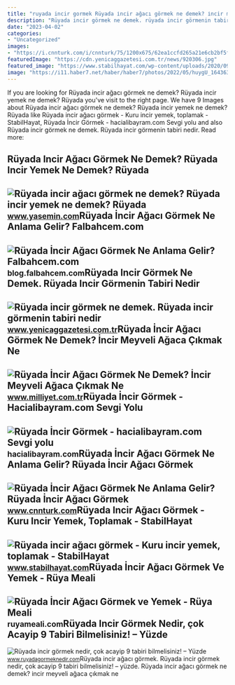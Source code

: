 ```yaml
---
title: "ruyada incir gormek Rüyada i̇ncir ağacı görmek ne demek? i̇ncir meyveli ağaca çıkmak ne"
description: "Rüyada incir görmek ne demek. rüyada incir görmenin tabiri nedir"
date: "2023-04-02"
categories:
- "Uncategorized"
images:
- "https://i.cnnturk.com/i/cnnturk/75/1200x675/62ea1ccfd265a21e6cb2bf5f"
featuredImage: "https://cdn.yenicaggazetesi.com.tr/news/920306.jpg"
featured_image: "https://www.stabilhayat.com/wp-content/uploads/2020/09/ruyada-incir-agaci-gormek-toplamak-kuru-yemek.png"
image: "https://i11.haber7.net/haber/haber7/photos/2022/05/huygU_1643636425_753.jpg"
---
```


If you are looking for Rüyada incir ağacı görmek ne demek? Rüyada incir yemek ne demek? Rüyada you've visit to the right page. We have 9 Images about Rüyada incir ağacı görmek ne demek? Rüyada incir yemek ne demek? Rüyada like Rüyada incir ağacı görmek - Kuru incir yemek, toplamak - StabilHayat, Rüyada İncir Görmek - hacialibayram.com Sevgi yolu and also Rüyada incir görmek ne demek. Rüyada incir görmenin tabiri nedir. Read more:

Rüyada Incir Ağacı Görmek Ne Demek? Rüyada Incir Yemek Ne Demek? Rüyada
-----------------------------------------------------------------------

 ![Rüyada incir ağacı görmek ne demek? Rüyada incir yemek ne demek? Rüyada](https://i11.haber7.net/haber/haber7/photos/2022/05/huygU_1643636425_753.jpg) <small>www.yasemin.com</small>Rüyada İncir Ağacı Görmek Ne Anlama Gelir? Falbahcem.com
--------------------------------------------------------

 ![Rüyada İncir Ağacı Görmek Ne Anlama Gelir? Falbahcem.com](https://blog.falbahcem.com/wp-content/uploads/2020/02/Rüyada-İncir-Ağacı-Görmek-Ne-Anlama-Gelir.jpg) <small>blog.falbahcem.com</small>Rüyada Incir Görmek Ne Demek. Rüyada Incir Görmenin Tabiri Nedir
----------------------------------------------------------------

 ![Rüyada incir görmek ne demek. Rüyada incir görmenin tabiri nedir](https://cdn.yenicaggazetesi.com.tr/news/920306.jpg) <small>www.yenicaggazetesi.com.tr</small>Rüyada İncir Ağacı Görmek Ne Demek? İncir Meyveli Ağaca Çıkmak Ne
-----------------------------------------------------------------

 ![Rüyada İncir Ağacı Görmek Ne Demek? İncir Meyveli Ağaca Çıkmak Ne](https://i2.milimaj.com/i/milliyet/75/0x0/5f56be02554280057430db8b.jpg) <small>www.milliyet.com.tr</small>Rüyada İncir Görmek - Hacialibayram.com Sevgi Yolu
--------------------------------------------------

 ![Rüyada İncir Görmek - hacialibayram.com Sevgi yolu](https://hacialibayram.com/wp-content/uploads/2021/02/ruyada-incir-gormek.jpg) <small>hacialibayram.com</small>Rüyada İncir Ağacı Görmek Ne Anlama Gelir? Rüyada İncir Ağacı Görmek
--------------------------------------------------------------------

 ![Rüyada İncir Ağacı Görmek Ne Anlama Gelir? Rüyada İncir Ağacı Görmek](https://i.cnnturk.com/i/cnnturk/75/1200x675/62ea1ccfd265a21e6cb2bf5f) <small>www.cnnturk.com</small>Rüyada Incir Ağacı Görmek - Kuru Incir Yemek, Toplamak - StabilHayat
--------------------------------------------------------------------

 ![Rüyada incir ağacı görmek - Kuru incir yemek, toplamak - StabilHayat](https://www.stabilhayat.com/wp-content/uploads/2020/09/ruyada-incir-agaci-gormek-toplamak-kuru-yemek.png) <small>www.stabilhayat.com</small>Rüyada İncir Ağacı Görmek Ve Yemek - Rüya Meali
-----------------------------------------------

 ![Rüyada İncir Ağacı Görmek ve Yemek - Rüya Meali](http://ruyameali.com/wp-content/uploads/2025/10/1-768x480.jpeg) <small>ruyameali.com</small>Rüyada Incir Görmek Nedir, çok Acayip 9 Tabiri Bilmelisiniz! – Yüzde
--------------------------------------------------------------------

 ![Rüyada incir görmek nedir, çok acayip 9 tabiri bilmelisiniz! – Yüzde](https://www.ruyadagormeknedir.com/wp-content/uploads/2016/05/ruyada-incir-gormek-2.jpg) <small>www.ruyadagormeknedir.com</small>Rüyada incir ağacı görmek. Rüyada incir görmek nedir, çok acayip 9 tabiri bilmelisiniz! – yüzde. Rüyada i̇ncir ağacı görmek ne demek? i̇ncir meyveli ağaca çıkmak ne

